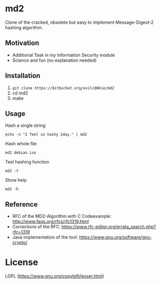 # md2

Clone of the cracked, obsolete but easy to implement Message-Digest-2 hashing algorithm.

## Motivation

- Additional Task in my Information Security module
- Science and fun (no explanation needed)

## Installation
1. `git clone https://bitbucket.org/evilc00kie/md2`
2. cd md2
3. make

## Usage

Hash a single string

`echo -n "I feel so hashy 2day." | md2`
	
Hash whole file

`md2 debian.iso`

Test hashing function

`md2 -t`

Show help

`md2 -h`
## Reference

- RFC of the MD2-Algorithm with C Codeexample: http://www.faqs.org/rfcs/rfc1319.html
- Corrections of the RFC: https://www.rfc-editor.org/errata_search.php?rfc=1319
- Java implementation of the tool: https://www.gnu.org/software/gnu-crypto/ 


# License
LGPL (https://www.gnu.org/copyleft/lesser.html)
